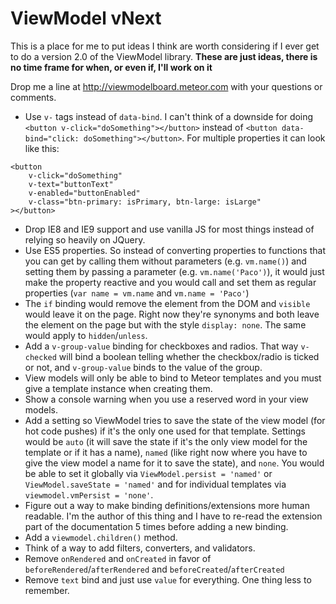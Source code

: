 # ViewModel vNext
This is a place for me to put ideas I think are worth considering if I ever get to do a version 2.0 of the ViewModel library. **These are just ideas, there is no time frame for when, or even if, I'll work on it**

Drop me a line at http://viewmodelboard.meteor.com with your questions or comments.

- Use `v-` tags instead of `data-bind`. I can't think of a downside for doing `<button v-click="doSomething"></button>` instead of `<button data-bind="click: doSomething"></button>`. For multiple properties it can look like this:
```
<button 
    v-click="doSomething"
    v-text="buttonText"
    v-enabled="buttonEnabled"
    v-class="btn-primary: isPrimary, btn-large: isLarge"
></button>
```
- Drop IE8 and IE9 support and use vanilla JS for most things instead of relying so heavily on JQuery.
- Use ES5 properties. So instead of converting properties to functions that you can get by calling them without parameters (e.g. `vm.name()`) and setting them by passing a parameter (e.g. `vm.name('Paco')`), it would just make the property reactive and you would call and set them as regular properties (`var name = vm.name` and `vm.name = 'Paco'`)
- The `if` binding would remove the element from the DOM and `visible` would leave it on the page. Right now they're synonyms and both leave the element on the page but with the style `display: none`. The same would apply to `hidden`/`unless`.
- Add a `v-group-value` binding for checkboxes and radios. That way `v-checked` will bind a boolean telling whether the checkbox/radio is ticked or not, and `v-group-value` binds to the value of the group.
- View models will only be able to bind to Meteor templates and you must give a template instance when creating them.
- Show a console warning when you use a reserved word in your view models.
- Add a setting so ViewModel tries to save the state of the view model (for hot code pushes) if it's the only one used for that template. Settings would be `auto` (it will save the state if it's the only view model for the template or if it has a name), `named` (like right now where you have to give the view model a name for it to save the state), and `none`. You would be able to set it globally via `ViewModel.persist = 'named'` or `ViewModel.saveState = 'named'` and for individual templates via `viewmodel.vmPersist = 'none'`.
- Figure out a way to make binding definitions/extensions more human readable. I'm the author of this thing and I have to re-read the extension part of the documentation 5 times before adding a new binding.
- Add a `viewmodel.children()` method.
- Think of a way to add filters, converters, and validators.
- Remove `onRendered` and `onCreated` in favor of `beforeRendered`/`afterRendered` and `beforeCreated`/`afterCreated`
- Remove `text` bind and just use `value` for everything. One thing less to remember.
